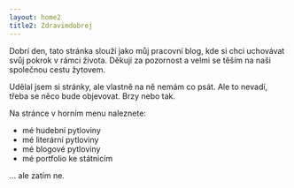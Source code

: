```yaml
---
layout: home2
title2: Zdravimdobrej
---
```



Dobrí den, tato stránka slouží jako můj pracovní blog, kde si chci uchovávat svůj pokrok v rámci života. Děkuji za pozornost a velmi se těším na naši společnou cestu žytovem.

Udělal jsem si stránky, ale vlastně na ně nemám co psát. Ale to nevadí, třeba se něco bude objevovat. Brzy nebo tak.

Na stránce v horním menu naleznete:

- mé hudební pytloviny
- mé literární pytloviny
- mé blogové pytloviny
- mé portfolio ke státnicím

... ale zatím ne.